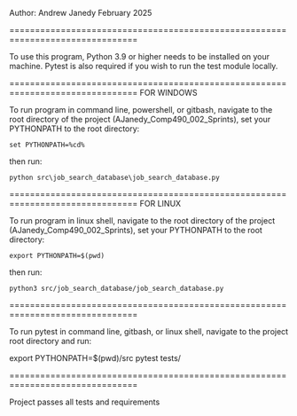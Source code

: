 Author: Andrew Janedy
February 2025

===============================================================================

To use this program, Python 3.9 or higher needs to be installed on your 
machine.  Pytest is also required if you wish to run the test module
locally.

===============================================================================
FOR WINDOWS

To run program in command line, powershell, or gitbash, navigate to the root 
directory of the project (AJanedy_Comp490_002_Sprints), set your PYTHONPATH 
to the root directory:

    set PYTHONPATH=%cd%

then run:

    python src\job_search_database\job_search_database.py

===============================================================================
FOR LINUX

To run program in linux shell, navigate to the root directory of the project
(AJanedy_Comp490_002_Sprints), set your PYTHONPATH to the root directory:
    
    export PYTHONPATH=$(pwd)

then run:

    python3 src/job_search_database/job_search_database.py

===============================================================================

To run pytest in command line, gitbash, or linux shell, navigate to 
the project root directory and run:

export PYTHONPATH=$(pwd)/src
pytest tests/

===============================================================================

Project passes all tests and requirements
